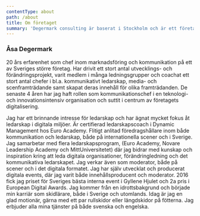 ```yaml
---
contentType: about
path: /about
title: Om företaget
summary: 'Degermark consulting är baserat i Stockholm och är ett företag.'
---
```


### Åsa Degermark


20 års erfarenhet som chef inom marknadsföring och kommunikation på ett av Sveriges större företag. Har drivit ett stort antal utvecklings- och förändringsprojekt, varit medlem i många ledningsgrupper och coachat ett stort antal chefer i bl.a. kommunikativt ledarskap, media- och scenframträdande samt skapat deras innehåll för olika framträdanden. De senaste 4 åren har jag haft rollen som kommunikationschef i en teknologi- och innovationsintensiv organisation och suttit i centrum av företagets digitalisering.

Jag har ett brinnande intresse för ledarskap och har ägnat mycket fokus åt ledarskap i digitala miljöer. Är certifierad ledarskapscoach i Dynamic Management hos Euro Academy.
Flitigt anlitad föredragshållare inom både kommunikation och ledarskap, både på internationella scener och i Sverige. Jag samarbetar med flera ledarskapsprogram, (Euro Academy, Novare Leadership Academy och MittUniversitetet) där jag bidrar med kunskap och inspiration kring att leda digitala organisationer, förändringledning och det kommunikativa ledarskapet. Jag verkar även som moderator, både på scener och i det digitala formatet. Jag har själv utvecklat och producerat digitala events, där jag varit både innehållsproducent och moderator. 2016 fick jag priset för Sveriges bästa interna event i Gyllene Hjulet och 2a pris i European Digital Awards. Jag kommer från en idrottsbakgrund och började min karriär som skidlärare, både i Sverige och utomlands. Idag är jag en glad motionär, gärna med ett par rullskidor eller längdskidor på fötterna. Jag erbjuder alla mina tjänster på både svenska och engelska.
